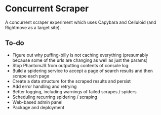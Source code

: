 # Concurrent Scraper

A concurrent scraper experiment which uses Capybara and Celluloid (and Rightmove as a target site).

## To-do

- Figure out why puffing-billy is not caching everything (presumably because some of the urls are changing as well as just the params)
- Stop PhantomJS from outputting contents of console log
- Build a spidering service to accept a page of search results and then scrape each page
- Create a data structure for the scraped results and persist
- Add error handling and retrying
- Better logging, including warnings of failed scrapes  / spiders
- Scheduling recurring spidering / scraping
- Web-based admin panel
- Package and deployment
